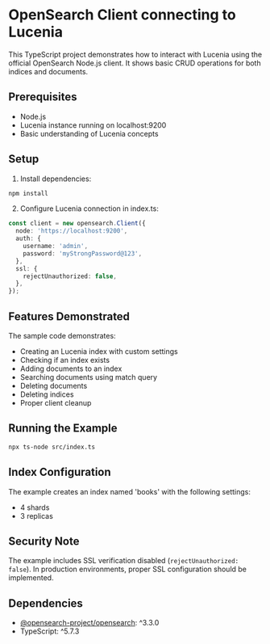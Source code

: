 # OpenSearch Client connecting to Lucenia

This TypeScript project demonstrates how to interact with Lucenia using the official OpenSearch Node.js client. It shows basic CRUD operations for both indices and documents.

## Prerequisites

- Node.js
- Lucenia instance running on localhost:9200
- Basic understanding of Lucenia concepts

## Setup

1. Install dependencies:

```bash
npm install
```

2. Configure Lucenia connection in index.ts:

```typescript
const client = new opensearch.Client({
  node: 'https://localhost:9200',
  auth: {
    username: 'admin',
    password: 'myStrongPassword@123',
  },
  ssl: {
    rejectUnauthorized: false,
  },
});
```

## Features Demonstrated

The sample code demonstrates:

- Creating an Lucenia index with custom settings
- Checking if an index exists
- Adding documents to an index
- Searching documents using match query
- Deleting documents
- Deleting indices
- Proper client cleanup

## Running the Example

```bash
npx ts-node src/index.ts
```

## Index Configuration

The example creates an index named 'books' with the following settings:

- 4 shards
- 3 replicas

## Security Note

The example includes SSL verification disabled (`rejectUnauthorized: false`). In production environments, proper SSL configuration should be implemented.

## Dependencies

- [@opensearch-project/opensearch](https://www.npmjs.com/package/@opensearch-project/opensearch): ^3.3.0
- TypeScript: ^5.7.3

